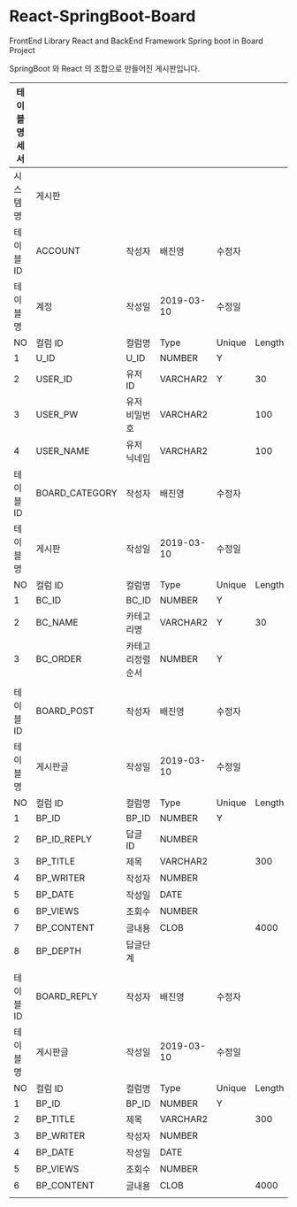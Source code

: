 # React-SpringBoot-Board
FrontEnd Library React and BackEnd Framework Spring boot in Board Project

SpringBoot 와 React 의 조합으로 만들어진 게시판입니다. 


| 테이블 명세서 |                |                  |            |        |        |          |                      |
| ------------- | -------------- | ---------------- | ---------- | ------ | ------ | -------- | -------------------- |
| 시스템명      | 게시판         |                  |            |        |        |          |                      |
| 테이블 ID     | ACCOUNT        | 작성자           | 배진영     | 수정자 |        |          |                      |
| 테이블명      | 계정           | 작성일           | 2019-03-10 | 수정일 |        |          |                      |
| NO            | 컬럼 ID        | 컬럼명           | Type       | Unique | Length | NULLABLE | Key                  |
| 1             | U_ID           | U_ID             | NUMBER     | Y      |        | N        | PK                   |
| 2             | USER_ID        | 유저ID           | VARCHAR2   | Y      | 30     | N        |                      |
| 3             | USER_PW        | 유저 비밀번호    | VARCHAR2   |        | 100    | N        |                      |
| 4             | USER_NAME      | 유저 닉네임      | VARCHAR2   |        | 100    | N        |                      |
| 테이블 ID     | BOARD_CATEGORY | 작성자           | 배진영     | 수정자 |        |          |                      |
| 테이블명      | 게시판         | 작성일           | 2019-03-10 | 수정일 |        |          |                      |
| NO            | 컬럼 ID        | 컬럼명           | Type       | Unique | Length | NULLABLE | Key                  |
| 1             | BC_ID          | BC_ID            | NUMBER     | Y      |        | N        | PK                   |
| 2             | BC_NAME        | 카테고리명       | VARCHAR2   | Y      | 30     | N        |                      |
| 3             | BC_ORDER       | 카테고리정렬순서 | NUMBER     | Y      |        | N        |                      |
|               |                |                  |            |        |        |          |                      |
| 테이블 ID     | BOARD_POST     | 작성자           | 배진영     | 수정자 |        |          |                      |
| 테이블명      | 게시판글       | 작성일           | 2019-03-10 | 수정일 |        |          |                      |
| NO            | 컬럼 ID        | 컬럼명           | Type       | Unique | Length | NULLABLE | Key                  |
| 1             | BP_ID          | BP_ID            | NUMBER     | Y      |        | N        | PK                   |
| 2             | BP_ID_REPLY    | 답글ID           | NUMBER     |        |        |          | FK(BOARD_POST.BP_ID) |
| 3             | BP_TITLE       | 제목             | VARCHAR2   |        | 300    | N        |                      |
| 4             | BP_WRITER      | 작성자           | NUMBER     |        |        | N        | FK(ACCOUNT.U_ID)     |
| 5             | BP_DATE        | 작성일           | DATE       |        |        | N        |                      |
| 6             | BP_VIEWS       | 조회수           | NUMBER     |        |        | N        |                      |
| 7             | BP_CONTENT     | 글내용           | CLOB       |        | 4000   | N        |                      |
| 8             | BP_DEPTH       | 답글단계         |            |        |        |          |                      |
|               |                |                  |            |        |        |          |                      |
| 테이블 ID     | BOARD_REPLY    | 작성자           | 배진영     | 수정자 |        |          |                      |
| 테이블명      | 게시판글       | 작성일           | 2019-03-10 | 수정일 |        |          |                      |
| NO            | 컬럼 ID        | 컬럼명           | Type       | Unique | Length | NULLABLE | Key                  |
| 1             | BP_ID          | BP_ID            | NUMBER     | Y      |        | N        | PK                   |
| 2             | BP_TITLE       | 제목             | VARCHAR2   |        | 300    | N        |                      |
| 3             | BP_WRITER      | 작성자           | NUMBER     |        |        | N        | FK(ACCOUNT.U_ID)     |
| 4             | BP_DATE        | 작성일           | DATE       |        |        | N        |                      |
| 5             | BP_VIEWS       | 조회수           | NUMBER     |        |        | N        |                      |
| 6             | BP_CONTENT     | 글내용           | CLOB       |        | 4000   | N        |                      |
|               |                |                  |            |        |        |          |                      |
